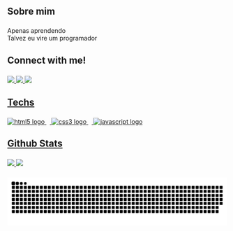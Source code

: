 <h2 align="left">Sobre mim</h2>

###

<p align="left">Apenas aprendendo<br>Talvez eu vire um programador</p>

###

<h2 align="left">Connect with me!</h2>

###

<div align="left">
  <a href="mailto:mateusgrubert@gmail.com" target="_blank"><img src="https://img.shields.io/badge/Gmail-D14836?style=for-the-badge&logo=gmail&logoColor=white" target="_blank">
  <a href="https://discord.com/users/401861836674301952" target="_blank"><img src="https://img.shields.io/badge/Discord-7289DA?style=for-the-badge&logo=discord&logoColor=white" target="_blank">
  <a href="https://www.linkedin.com/in/mateus-grubert-76799232b/" target="_blank"><img src="https://img.shields.io/badge/LinkedIn-0077B5?style=for-the-badge&logo=linkedin&logoColor=white" target="_blank">                                                             
</div>

###

<h2 align="left">Techs</h2>

###

<div align="left">
  <img src="https://skillicons.dev/icons?i=html" height="25" alt="html5 logo"  />
  <img width="8" />
  <img src="https://skillicons.dev/icons?i=css" height="25" alt="css3 logo"  />
  <img width="8" />
  <img src="https://skillicons.dev/icons?i=js" height="25" alt="javascript logo"  />
</div>

###

<h2 align="left">Github Stats</h2>

###

<div align="left">
  <img height="135" src="https://github-readme-stats.vercel.app/api?username=grubertz&hide_title=true&hide_rank=false&show_icons=true&include_all_commits=true&count_private=true&disable_animations=false&theme=dark&locale=en&hide_border=true&order=1"/>
  <img height="135" src="https://github-readme-stats.vercel.app/api/top-langs?username=grubertz&locale=en&hide_title=false&layout=compact&card_width=20&langs_count=5&theme=dark&hide_border=true&order=2"/>
</div>

###

<picture align="center">
  <source media="(prefers-color-scheme: dark)" srcset="https://raw.githubusercontent.com/grubertz/grubertz/output/github-contribution-grid-snake-dark.svg">
  <source media="(prefers-color-scheme: light)" srcset="https://raw.githubusercontent.com/grubertz/grubertz/output/github-contribution-grid-snake-dark.svg">
  <img align="center" alt="github contribution grid snake animation" src="https://raw.githubusercontent.com/grubertz/grubertz/output/github-contribution-grid-snake.svg">
</picture>
